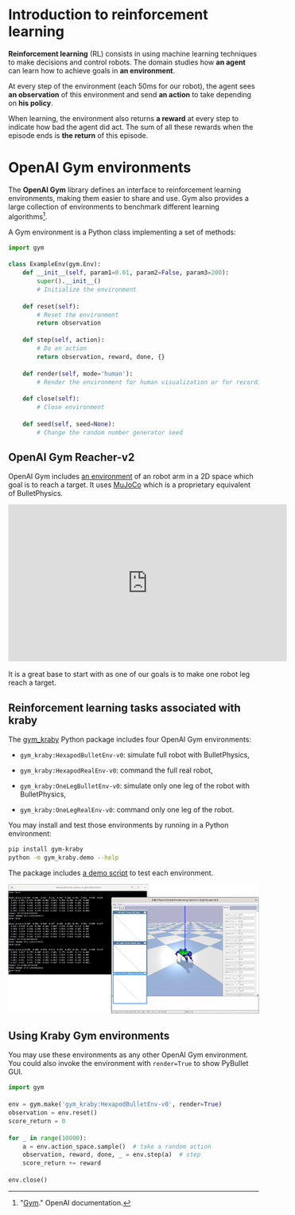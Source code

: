 # Introduction to reinforcement learning

**Reinforcement learning** (RL) consists in using machine learning techniques to
make decisions and control robots.
The domain studies how **an agent** can learn how to achieve goals in **an environment**.

At every step of the environment (each 50ms for our robot),
the agent sees **an observation** of this environment and send **an action** to take depending on **his policy**.

When learning, the environment also returns **a reward** at every step to indicate how bad the agent did act.
The sum of all these rewards when the episode ends is **the return** of this episode.

# OpenAI Gym environments

The **OpenAI Gym** library defines an interface to reinforcement learning
environments, making them easier to share and use.
Gym also provides a large collection of environments to benchmark different learning algorithms[^OpenAIGym].

A Gym environment is a Python class implementing a set of methods:

```Python
import gym

class ExampleEnv(gym.Env):
    def __init__(self, param1=0.01, param2=False, param3=200):
        super().__init__()
        # Initialize the environment

    def reset(self):
        # Reset the environment
        return observation

    def step(self, action):
        # Do an action
        return observation, reward, done, {}

    def render(self, mode='human'):
        # Render the environment for human visualization or for recording

    def close(self):
        # Close environment
        
    def seed(self, seed=None):
        # Change the random number generator seed
```

## OpenAI Gym Reacher-v2

OpenAI Gym includes [an environment](https://github.com/openai/gym/blob/master/gym/envs/mujoco/reacher.py) of an robot arm in a 2D space which goal is to reach a target.
It uses [MuJoCo](http://www.mujoco.org/) which is a proprietary equivalent of BulletPhysics.

<iframe width="560" height="315" src="https://www.youtube-nocookie.com/embed/OtJ_6Nu8Ic0" frameborder="0" allow="accelerometer; autoplay; encrypted-media; gyroscope; picture-in-picture" allowfullscreen></iframe>

It is a great base to start with as one of our goals is to make one robot leg reach a target.

## Reinforcement learning tasks associated with kraby

The [gym_kraby](https://pypi.org/project/gym-kraby/) Python package includes
four OpenAI Gym environments:

-   `gym_kraby:HexapodBulletEnv-v0`: simulate full robot with BulletPhysics,

-   `gym_kraby:HexapodRealEnv-v0`: command the full real robot,

-   `gym_kraby:OneLegBulletEnv-v0`: simulate only one leg of the robot with
    BulletPhysics,

-   `gym_kraby:OneLegRealEnv-v0`: command only one leg of the robot.

You may install and test those environments by running in a Python environment:

```bash
pip install gym-kraby
python -m gym_kraby.demo --help
```

The package includes
[a demo script](https://github.com/erdnaxe/kraby/blob/master/gym_kraby/demo.py)
to test each environment.

![Demo script in action](img/env_demo.jpg)

## Using Kraby Gym environments

You may use these environments as any other OpenAI Gym environment.
You could also invoke the environment with `render=True` to show
PyBullet GUI.

```Python
import gym

env = gym.make('gym_kraby:HexapodBulletEnv-v0', render=True)
observation = env.reset()
score_return = 0

for _ in range(10000):
    a = env.action_space.sample()  # take a random action
    observation, reward, done, _ = env.step(a)  # step
    score_return += reward

env.close()
```

[^OpenAIGym]: "[Gym](http://gym.openai.com/docs/)." OpenAI documentation.
